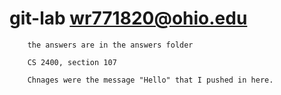 # git-lab	wr771820@ohio.edu

		the answers are in the answers folder
		
		CS 2400, section 107
		
		Chnages were the message "Hello" that I pushed in here. 
